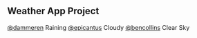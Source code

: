 ## Weather App Project

[@dammeren](https://unsplash.com/@dammeren) Raining
[@epicantus](https://unsplash.com/@epicantus) Cloudy 
[@bencollins](https://unsplash.com/@bencollins) Clear Sky